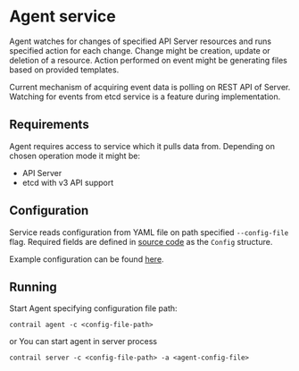 # Agent service

Agent watches for changes of specified API Server resources and runs specified action for each change.
Change might be creation, update or deletion of a resource.
Action performed on event might be generating files based on provided templates.

Current mechanism of acquiring event data is polling on REST API of Server.
Watching for events from etcd service is a feature during implementation.

## Requirements

Agent requires access to service which it pulls data from.
Depending on chosen operation mode it might be:
* API Server
* etcd with v3 API support

## Configuration

Service reads configuration from YAML file on path specified `--config-file` flag.
Required fields are defined in [source code](../pkg/agent/agent.go) as the `Config` structure.

Example configuration can be found [here](../integration/agent.yml).

## Running

Start Agent specifying configuration file path:

	contrail agent -c <config-file-path>

or You can start agent in server process

	contrail server -c <config-file-path> -a <agent-config-file>
